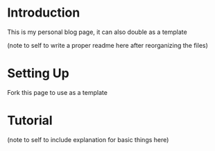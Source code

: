 # Introduction

This is my personal blog page, it can also double as a template

(note to self to write a proper readme here after reorganizing the files)


# Setting Up

Fork this page to use as a template



# Tutorial

(note to self to include explanation for basic things here)
